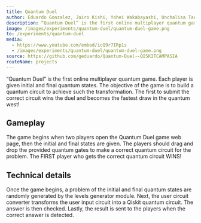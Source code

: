 ```yaml
---
title: Quantum Duel
author: Eduardo Gonzalez, Jairo Kishi, Yohei Wakabayashi, Unchalisa Taetragool, Daniel Serrano
description: “Quantum Duel” is the first online multiplayer quantum game. Two players compete to be the fastest on writing a quantum circuit.
image: /images/experiments/quantum-duel/quantum-duel-game.png
to: /experiments/quantum-duel
media:
  - https://www.youtube.com/embed/icQ9r7IRp1s
  - /images/experiments/quantum-duel/quantum-duel-game.png
source: https://github.com/geduardo/Quantum-Duel--QISKITCAMPASIA
routeName: projects
---
```

“Quantum Duel” is the first online multiplayer quantum game. Each player is given initial and final quantum states. The objective of the game is to build a quantum circuit to achieve such the transformation. The first to submit the correct circuit wins the duel and becomes the fastest draw in the quantum west!

## Gameplay

The game begins when two players open the Quantum Duel game web page, then the initial and final states are given.
The players should drag and drop the provided quantum gates to make a correct quantum circuit for the problem.
The FIRST player who gets the correct quantum circuit WINS!

## Technical details

Once the game begins, a problem of the initial and final quantum states are randomly generated by the levels generator module. Next, the user circuit converter transforms the user input circuit into a Qiskit quantum circuit. The answer is then checked. Lastly, the result is sent to the players when the correct answer is detected.